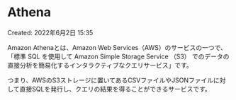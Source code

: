 # Athena

Created: 2022年6月2日 15:35

Amazon Athenaとは、Amazon Web Services（AWS）のサービスの一つで、「標準 SQL を使用して Amazon Simple Storage Service （S3） でのデータの直接分析を簡易化するインタラクティブなクエリサービス」です。

つまり、AWSのS3ストレージに置いてあるCSVファイルやJSONファイルに対して直接SQLを発行し、クエリの結果を得ることができるサービスです。